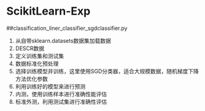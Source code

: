 # ScikitLearn-Exp
##classification_liner_classifier_sgdclassifier.py
1. 从自带sklearn.datasets数据集加载数据
2. DESCR数据
3. 定义训练集和测试集
4. 数据标准化预处理
5. 选择训练模型并训练，这里使用SGD分类器，适合大规模数据，随机梯度下降方法优化参数
6. 利用训练好的模型来进行预测
7. 内测，使用训练样本进行准确性能评估
8. 标准外测，利用测试集进行准确性评估